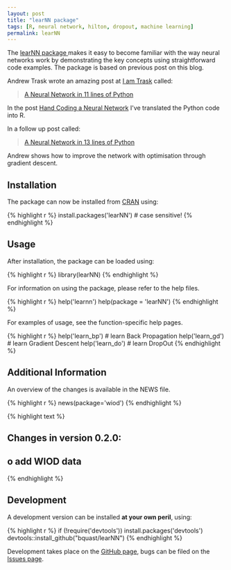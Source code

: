 ```yaml
---
layout: post
title: "learNN package"
tags: [R, neural network, hilton, dropout, machine learning]
permalink: learNN
---
```


The [learNN package ](http://cran.r-project.org/package=learNN) makes it easy to become familiar with the way neural networks work by demonstrating the key concepts using straightforward code examples.
The package is based on previous post on this blog.

Andrew Trask wrote an amazing post at [I am Trask](http://iamtrask.github.io/) called:

> [A Neural Network in 11 lines of Python](http://iamtrask.github.io/2015/07/12/basic-python-network/)

In the post [Hand Coding a Neural Network](/handcoding-neural-network) I've translated the Python code into R.

In a follow up post called:

> [A Neural Network in 13 lines of Python](http://iamtrask.github.io/2015/07/27/python-network-part2/)

Andrew shows how to improve the network with optimisation through gradient descent.


Installation
--------------
The package can now be installed from [CRAN](http://cran.r-project.org/) using:


{% highlight r %}
install.packages('learNN') # case sensitive!
{% endhighlight %}

Usage
---------
After installation, the package can be loaded using:


{% highlight r %}
library(learNN)
{% endhighlight %}

For information on using the package, please refer to the help files.


{% highlight r %}
help('learnn')
help(package = 'learNN')
{% endhighlight %}
    
For examples of usage, see the function-specific help pages.


{% highlight r %}
help('learn_bp') # learn Back Propagation
help('learn_gd') # learn Gradient Descent
help('learn_do') # learn DropOut
{% endhighlight %}


Additional Information
-----------------------
An overview of the changes is available in the NEWS file.


{% highlight r %}
news(package='wiod')
{% endhighlight %}



{% highlight text %}
## Changes in version 0.2.0:
## 
##     o   add WIOD data
{% endhighlight %}


Development
-------------
A development version can be installed **at your own peril**, using:


{% highlight r %}
if (!require('devtools')) install.packages('devtools')
devtools::install_github("bquast/learNN")
{% endhighlight %}

Development takes place on the [GitHub page](https://github.com/bquast/learNN),
bugs can be filed on the [Issues page](https://github.com/bquast/learNN/issues).
